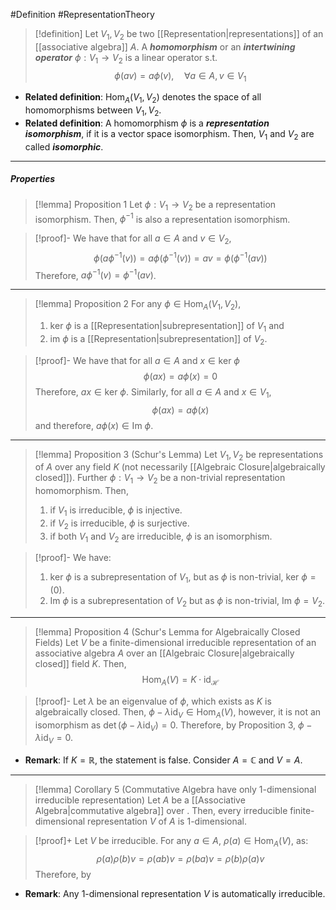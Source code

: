 #Definition #RepresentationTheory 
> [!definition]
> Let $V_{1},V_{2}$ be two [[Representation|representations]] of an [[associative algebra]] $A$. A ***homomorphism*** or an ***intertwining operator*** $\phi:V_{1}\to V_{2}$ is a linear operator s.t. $$\phi(av)=a\phi(v),\quad\forall a\in A,v\in V_{1}$$
- **Related definition**: $\text{Hom}_{A}(V_{1},V_{2})$ denotes the space of all homomorphisms between $V_{1},V_{2}$.
- **Related definition**: A homomorphism $\phi$ is a ***representation isomorphism***, if it is a vector space isomorphism. Then, $V_{1}$ and $V_{2}$ are called ***isomorphic***.
---
##### Properties
> [!lemma] Proposition 1
> Let $\phi:V_{1}\to V_{2}$ be a representation isomorphism. Then, $\phi ^{-1}$ is also a  representation isomorphism.

> [!proof]-
> We have that for all $a\in A$ and $v\in V_{2}$, $$\phi (a\phi ^{-1}(v))=a\phi(\phi ^{-1}(v))=av=\phi(\phi ^{-1}(av))$$Therefore, $a\phi ^{-1}(v)=\phi ^{-1}(av)$.
---
> [!lemma] Proposition 2
> For any $\phi\in \text{Hom}_{A}(V_{1},V_{2})$, 
> 1. $\text{ker }\phi$ is a [[Representation|subrepresentation]] of $V_{1}$ and
> 2. $\text{im }\phi$ is a [[Representation|subrepresentation]] of $V_{2}$.

> [!proof]-
> We have that for all $a\in A$ and $x\in \text{ker }\phi$ $$\phi(ax)=a\phi(x)=0$$Therefore, $ax\in\text{ker }\phi$. Similarly, for all $a\in A$ and $x\in V_{1}$, $$\phi(ax)=a\phi(x)$$and therefore, $a\phi(x)\in \text{Im }\phi$. 
---
> [!lemma] Proposition 3 (Schur's Lemma)
> Let $V_{1},V_{2}$ be representations of $A$ over any field $K$ (not necessarily [[Algebraic Closure|algebraically closed]]). Further $\phi:V_{1}\to V_{2}$ be a non-trivial representation homomorphism. Then, 
> 1. if $V_{1}$ is irreducible, $\phi$ is injective.
> 2. if $V_{2}$ is irreducible, $\phi$ is surjective.
> 3. if both $V_{1}$ and $V_{2}$ are irreducible, $\phi$ is an isomorphism.

> [!proof]-
> We have: 
> 1. $\text{ker }\phi$ is a subrepresentation of $V_{1}$, but as $\phi$ is non-trivial, $\text{ker }\phi=(0)$.
> 2. $\text{Im }\phi$ is a subrepresentation of $V_{2}$ but as $\phi$ is non-trivial, $\text{Im }\phi=V_{2}$.
---
> [!lemma] Proposition 4 (Schur's Lemma for Algebraically Closed Fields)
> Let $V$ be a finite-dimensional irreducible representation of an associative algebra $A$ over an [[Algebraic Closure|algebraically closed]] field $K$. Then, $$\text{Hom}_{A}(V)=K\cdot \text{id}_{\mathcal{H}}$$ 

> [!proof]-
> Let $\lambda$ be an eigenvalue of $\phi$, which exists as $K$ is algebraically closed. Then, $\phi-\lambda \text{id}_{V}\in \text{Hom}_{A}(V)$, however, it is not an isomorphism as $\det(\phi-\lambda \text{id}_{V}) =0$. Therefore, by Proposition 3, $\phi-\lambda \text{id}_{V}=0$.
- **Remark**: If $K=\mathbb{R}$, the statement is false. Consider $A=\mathbb{C}$ and $V=A$.
---
> [!lemma] Corollary 5 (Commutative Algebra have only 1-dimensional irreducible representation)
> Let $A$ be a [[Associative Algebra|commutative algebra]] over . Then, every irreducible finite-dimensional representation $V$ of $A$ is $1$-dimensional.

> [!proof]+
> Let $V$ be irreducible. For any $a\in A$, $\rho(a)\in \text{Hom}_{A}(V)$, as: $$\rho(a)\rho(b)v=\rho(ab)v=\rho(ba)v=\rho(b)\rho(a)v$$Therefore, by 

- **Remark**: Any $1$-dimensional representation $V$ is automatically irreducible.